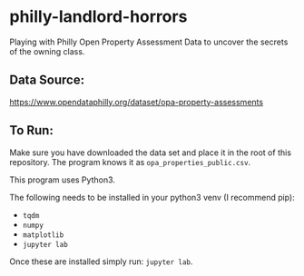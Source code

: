 # philly-landlord-horrors
Playing with Philly Open Property Assessment Data to uncover the secrets of the owning class.

## Data Source:
https://www.opendataphilly.org/dataset/opa-property-assessments

## To Run:

Make sure you have downloaded the data set and place it in the
root of this repository. The program knows it as `opa_properties_public.csv`.

This program uses Python3.

The following needs to be installed in your python3 venv (I recommend pip):
* `tqdm`
* `numpy`
* `matplotlib`
* `jupyter lab`

Once these are installed simply run: `jupyter lab`.